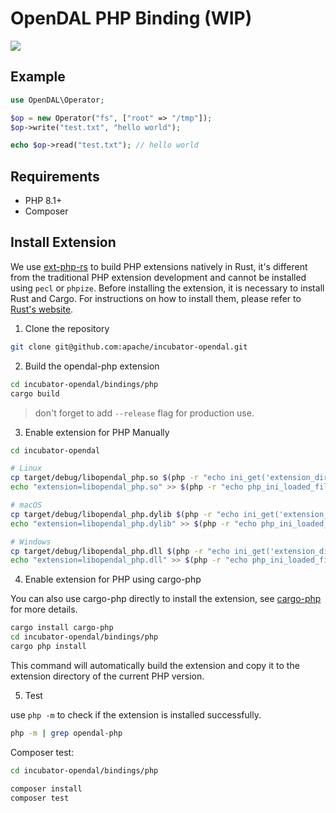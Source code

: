 # OpenDAL PHP Binding (WIP)

![](https://img.shields.io/badge/status-unreleased-red)

## Example

```php
use OpenDAL\Operator;

$op = new Operator("fs", ["root" => "/tmp"]);
$op->write("test.txt", "hello world");

echo $op->read("test.txt"); // hello world
```

## Requirements

* PHP 8.1+
* Composer

## Install Extension

We use [ext-php-rs](https://github.com/davidcole1340/ext-php-rs) to build PHP extensions natively in Rust, it's different from the traditional PHP extension development and cannot be installed using `pecl` or `phpize`. Before installing the extension, it is necessary to install Rust and Cargo. For instructions on how to install them, please refer to [Rust's website](https://www.rust-lang.org/tools/install).

1. Clone the repository

```bash
git clone git@github.com:apache/incubator-opendal.git
```

2. Build the opendal-php extension

```bash
cd incubator-opendal/bindings/php
cargo build
```

> don't forget to add `--release` flag for production use.

3. Enable extension for PHP Manually

```bash
cd incubator-opendal

# Linux
cp target/debug/libopendal_php.so $(php -r "echo ini_get('extension_dir');")/libopendal_php.so
echo "extension=libopendal_php.so" >> $(php -r "echo php_ini_loaded_file();")

# macOS
cp target/debug/libopendal_php.dylib $(php -r "echo ini_get('extension_dir');")/libopendal_php.dylib
echo "extension=libopendal_php.dylib" >> $(php -r "echo php_ini_loaded_file();")

# Windows
cp target/debug/libopendal_php.dll $(php -r "echo ini_get('extension_dir');")/libopendal_php.dll
echo "extension=libopendal_php.dll" >> $(php -r "echo php_ini_loaded_file();")
```

4. Enable extension for PHP using cargo-php

You can also use cargo-php directly to install the extension, see [cargo-php](https://davidcole1340.github.io/ext-php-rs/getting-started/cargo-php.html) for more details.

```bash
cargo install cargo-php
cd incubator-opendal/bindings/php
cargo php install
```
This command will automatically build the extension and copy it to the extension directory of the current PHP version.

5. Test

use `php -m` to check if the extension is installed successfully.

```bash
php -m | grep opendal-php
```

Composer test:

```bash
cd incubator-opendal/bindings/php

composer install
composer test
```
